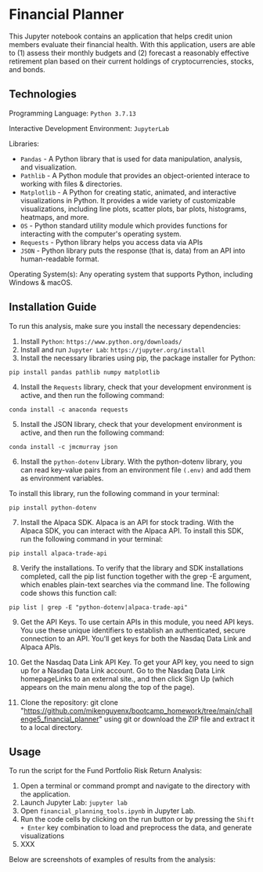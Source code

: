 # Financial Planner

This Jupyter notebook contains an application that helps credit union members evaluate their financial health. With this application, users are able to (1) assess their monthly budgets and (2) forecast a reasonably effective retirement plan based on their current holdings of cryptocurrencies, stocks, and bonds.

## Technologies

Programming Language: `Python 3.7.13`

Interactive Development Environment: `JupyterLab`


Libraries: 
- `Pandas` - A Python library that is used for data manipulation, analysis, and visualization. 
- `Pathlib` - A Python module that provides an object-oriented interace to working with files & directories.
- `Matplotlib` - A Python for creating static, animated, and interactive visualizations in Python. It provides a wide variety of customizable visualizations, including line plots, scatter plots, bar plots, histograms, heatmaps, and more.
- `OS` - Python standard utility module which provides functions for interacting with the computer's operating system.
- `Requests` - Python library helps you access data via APIs
- `JSON` - Python library puts the response (that is, data) from an API into human-readable format.


Operating System(s):  Any operating system that supports Python, including Windows & macOS.

## Installation Guide

To run this analysis, make sure you install the necessary dependencies:

1. Install `Python`: `https://www.python.org/downloads/`
2. Install and run `Jupyter Lab`: `https://jupyter.org/install`
3. Install the necessary libraries using pip, the package installer for Python:
```
pip install pandas pathlib numpy matplotlib
```
4. Install the `Requests` library, check that your development environment is active, and then run the following command:
```
conda install -c anaconda requests
```
5. Install the JSON library, check that your development environment is active, and then run the following command:
```
conda install -c jmcmurray json
```
6. Install the `python-dotenv` Library. With the python-dotenv library, you can read key-value pairs from an environment file `(.env)` and add them as environment variables.

To install this library, run the following command in your terminal:
```
pip install python-dotenv
```
7. Install the Alpaca SDK. Alpaca is an API for stock trading. With the Alpaca SDK, you can interact with the Alpaca API. To install this SDK, run the following command in your terminal:
```
pip install alpaca-trade-api
```
8. Verify the installations. To verify that the library and SDK installations completed, call the pip list function together with the grep -E argument, which enables plain-text searches via the command line. The following code shows this function call:
```
pip list | grep -E "python-dotenv|alpaca-trade-api"
```
9. Get the API Keys. To use certain APIs in this module, you need API keys. You use these unique identifiers to establish an authenticated, secure connection to an API. You'll get keys for both the Nasdaq Data Link and Alpaca APIs.

10. Get the Nasdaq Data Link API Key. To get your API key, you need to sign up for a Nasdaq Data Link account. Go to the Nasdaq Data Link homepageLinks to an external site., and then click Sign Up (which appears on the main menu along the top of the page).

11. Clone the repository: git clone "https://github.com/mikenguyenx/bootcamp_homework/tree/main/challenge5_financial_planner" using git or download the ZIP file and extract it to a local directory.


## Usage

To run the script for the Fund Portfolio Risk Return Analysis:

1. Open a terminal or command prompt and navigate to the directory with the application.
1. Launch Jupyter Lab: `jupyter lab`
2. Open `financial_planning_tools.ipynb` in Jupyter Lab.
3. Run the code cells by clicking on the run button or by pressing the `Shift + Enter` key combination to load and preprocess the data, and generate visualizations
4. XXX

Below are screenshots of examples of results from the analysis:

### <Title of Image> 

![]()


## Contributors

Mike Nguyen

Email: nguyen.mikeq@gmail.com

LinkedIn: https://www.linkedin.com/in/mike-nguyen-6899554/

## License

MIT

